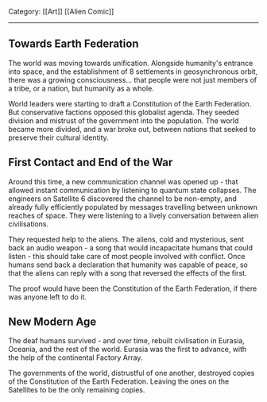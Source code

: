 Category: [[Art]] [[Alien Comic]]
___
## Towards Earth Federation
The world was moving towards unification. Alongside humanity's entrance into space, and the establishment of 8 settlements in geosynchronous orbit, there was a growing consciousness... that people were not just members of a tribe, or a nation, but humanity as a whole. 

World leaders were starting to draft a Constitution of the Earth Federation. But conservative factions opposed this globalist agenda. They seeded division and mistrust of the government into the population. The world became more divided, and a war broke out, between nations that seeked to preserve their cultural identity. 
## First Contact and End of the War
Around this time, a new communication channel was opened up - that allowed instant communication by listening to quantum state collapses. The engineers on Satellite 6 discovered the channel to be non-empty, and already fully efficiently populated by messages travelling between unknown reaches of space. They were listening to a lively conversation between alien civilisations. 

They requested help to the aliens. The aliens, cold and mysterious, sent back an audio weapon - a song that would incapacitate humans that could listen - this should take care of most people involved with conflict. Once humans send back a declaration that humanity was capable of peace, so that the aliens can reply with a song that reversed the effects of the first. 

The proof would have been the Constitution of the Earth Federation, if there was anyone left to do it. 
## New Modern Age
The deaf humans survived - and over time, rebuilt civilisation in Eurasia, Oceania, and the rest of the world. Eurasia was the first to advance, with the help of the continental Factory Array. 

The governments of the world, distrustful of one another, destroyed copies of the Constitution of the Earth Federation. Leaving the ones on the Satellites to be the only remaining copies. 